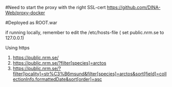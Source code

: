 #Need to start the proxy with the right SSL-cert
https://github.com/DINA-Web/proxy-docker

#Deployed as ROOT.war

if running locally, remember to edit the /etc/hosts-file ( set public.nrm.se to 127.0.0.1)

Using https
1. https://public.nrm.se/
2. https://public.nrm.se/?filter[species]=arctos
3. https://public.nrm.se/?filter[locality]=str%C3%B6msund&filter[species]=arctos&sort[field]=collectionInfo.formattedDate&sort[order]=asc
